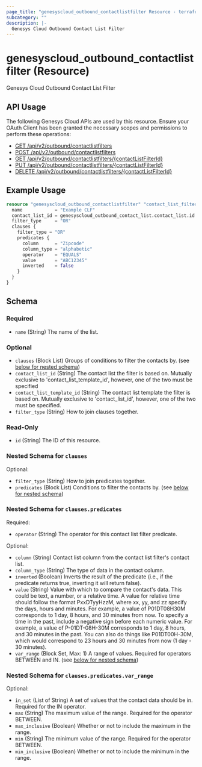 ```yaml
---
page_title: "genesyscloud_outbound_contactlistfilter Resource - terraform-provider-genesyscloud"
subcategory: ""
description: |-
  Genesys Cloud Outbound Contact List Filter
---
```

# genesyscloud_outbound_contactlistfilter (Resource)

Genesys Cloud Outbound Contact List Filter

## API Usage
The following Genesys Cloud APIs are used by this resource. Ensure your OAuth Client has been granted the necessary scopes and permissions to perform these operations:

* [GET /api/v2/outbound/contactlistfilters](https://developer.genesys.cloud/devapps/api-explorer#get-api-v2-outbound-contactlistfilters)
* [POST /api/v2/outbound/contactlistfilters](https://developer.genesys.cloud/devapps/api-explorer#post-api-v2-outbound-contactlistfilters)
* [GET /api/v2/outbound/contactlistfilters/{contactListFilterId}](https://developer.genesys.cloud/devapps/api-explorer#get-api-v2-outbound-contactlistfilters--contactListFilterId-)
* [PUT /api/v2/outbound/contactlistfilters/{contactListFilterId}](https://developer.genesys.cloud/devapps/api-explorer#put-api-v2-outbound-contactlistfilters--contactListFilterId-)
* [DELETE /api/v2/outbound/contactlistfilters/{contactListFilterId}](https://developer.genesys.cloud/devapps/api-explorer#delete-api-v2-outbound-contactlistfilters--contactListFilterId-)

## Example Usage

```terraform
resource "genesyscloud_outbound_contactlistfilter" "contact_list_filter" {
  name            = "Example CLF"
  contact_list_id = genesyscloud_outbound_contact_list.contact_list.id
  filter_type     = "OR"
  clauses {
    filter_type = "OR"
    predicates {
      column      = "Zipcode"
      column_type = "alphabetic"
      operator    = "EQUALS"
      value       = "ABC12345"
      inverted    = false
    }
  }
}
```

<!-- schema generated by tfplugindocs -->
## Schema

### Required

- `name` (String) The name of the list.

### Optional

- `clauses` (Block List) Groups of conditions to filter the contacts by. (see [below for nested schema](#nestedblock--clauses))
- `contact_list_id` (String) The contact list the filter is based on. Mutually exclusive to 'contact_list_template_id', however, one of the two must be specified
- `contact_list_template_id` (String) The contact list template the filter is based on. Mutually exclusive to 'contact_list_id', however, one of the two must be specified.
- `filter_type` (String) How to join clauses together.

### Read-Only

- `id` (String) The ID of this resource.

<a id="nestedblock--clauses"></a>
### Nested Schema for `clauses`

Optional:

- `filter_type` (String) How to join predicates together.
- `predicates` (Block List) Conditions to filter the contacts by. (see [below for nested schema](#nestedblock--clauses--predicates))

<a id="nestedblock--clauses--predicates"></a>
### Nested Schema for `clauses.predicates`

Required:

- `operator` (String) The operator for this contact list filter predicate.

Optional:

- `column` (String) Contact list column from the contact list filter's contact list.
- `column_type` (String) The type of data in the contact column.
- `inverted` (Boolean) Inverts the result of the predicate (i.e., if the predicate returns true, inverting it will return false).
- `value` (String) Value with which to compare the contact's data. This could be text, a number, or a relative time. A value for relative time should follow the format PxxDTyyHzzM, where xx, yy, and zz specify the days, hours and minutes. For example, a value of P01DT08H30M corresponds to 1 day, 8 hours, and 30 minutes from now. To specify a time in the past, include a negative sign before each numeric value. For example, a value of P-01DT-08H-30M corresponds to 1 day, 8 hours, and 30 minutes in the past. You can also do things like P01DT00H-30M, which would correspond to 23 hours and 30 minutes from now (1 day - 30 minutes).
- `var_range` (Block Set, Max: 1) A range of values. Required for operators BETWEEN and IN. (see [below for nested schema](#nestedblock--clauses--predicates--var_range))

<a id="nestedblock--clauses--predicates--var_range"></a>
### Nested Schema for `clauses.predicates.var_range`

Optional:

- `in_set` (List of String) A set of values that the contact data should be in. Required for the IN operator.
- `max` (String) The maximum value of the range. Required for the operator BETWEEN.
- `max_inclusive` (Boolean) Whether or not to include the maximum in the range.
- `min` (String) The minimum value of the range. Required for the operator BETWEEN.
- `min_inclusive` (Boolean) Whether or not to include the minimum in the range.

